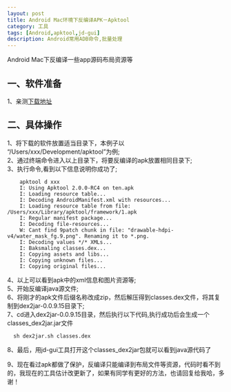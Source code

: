 ```yaml
---
layout: post
title: Android Mac环境下反编译APK－Apktool
category: 工具
tags: [Android,apktool,jd-gui]
description: Android常用ADB命令,批量处理
---
```


Android Mac下反编译一些app源码布局资源等

## 一、软件准备

1、亲测[下载地址](http://pan.baidu.com/s/1hqvvHLM)

## 二、具体操作

1、将下载的软件放置适当目录下，本例子以 “/Users/xxx/Development/apktool”为例;<br/>
2、通过终端命令进入以上目录下，将要反编译的apk放置相同目录下;<br/>
3、执行命令,看到以下信息说明你成功了;<br/>

		apktool d xxx
		I: Using Apktool 2.0.0-RC4 on ten.apk
		I: Loading resource table...
		I: Decoding AndroidManifest.xml with resources...
		I: Loading resource table from file: /Users/xxx/Library/apktool/framework/1.apk
		I: Regular manifest package...
		I: Decoding file-resources...
		W: Cant find 9patch chunk in file: "drawable-hdpi-v4/water_mask_fg.9.png". Renaming it to *.png.
		I: Decoding values */* XMLs...
		I: Baksmaling classes.dex...
		I: Copying assets and libs...
		I: Copying unknown files...
		I: Copying original files...

4、以上可以看到apk中的xml信息和图片资源等;<br/>
5、开始反编译java源文件;<br/>
6、将刚才的apk文件后缀名称改成zip，然后解压得到classes.dex文件，将其复制到dex2jar-0.0.9.15目录下;<br/>
7、cd进入dex2jar-0.0.9.15目录，然后执行以下代码,执行成功后会生成一个classes_dex2jar.jar文件<br/>


	  sh dex2jar.sh classes.dex


8、最后，用jd-gui工具打开这个classes_dex2jar包就可以看到java源代码了<br/>

9、现在看过apk都做了保护，反编译只能编译到布局文件等资源，代码时看不到的，我现在的工具估计改更新了，如果有同学有更好的方法，也请回复给我哈，多谢！<br/>

















